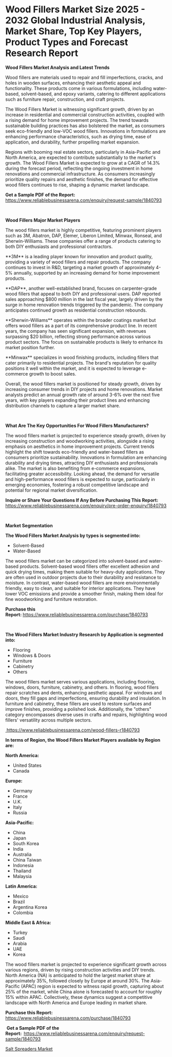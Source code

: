 <p><h1>Wood Fillers Market Size 2025 - 2032 Global Industrial Analysis, Market Share, Top Key Players, Product Types and Forecast Research Report</h1></p><p><strong>Wood Fillers Market Analysis and Latest Trends</strong></p>
<p><p>Wood fillers are materials used to repair and fill imperfections, cracks, and holes in wooden surfaces, enhancing their aesthetic appeal and functionality. These products come in various formulations, including water-based, solvent-based, and epoxy variants, catering to different applications such as furniture repair, construction, and craft projects.</p><p>The Wood Fillers Market is witnessing significant growth, driven by an increase in residential and commercial construction activities, coupled with a rising demand for home improvement projects. The trend towards sustainable building practices has also bolstered the market, as consumers seek eco-friendly and low-VOC wood fillers. Innovations in formulations are enhancing performance characteristics, such as drying time, ease of application, and durability, further propelling market expansion.</p><p>Regions with booming real estate sectors, particularly in Asia-Pacific and North America, are expected to contribute substantially to the market's growth. The Wood Fillers Market is expected to grow at a CAGR of 14.3% during the forecast period, reflecting the ongoing investment in home renovations and commercial infrastructure. As consumers increasingly prioritize quality repairs and aesthetic finishes, the demand for effective wood fillers continues to rise, shaping a dynamic market landscape.</p></p>
<p><strong>Get a Sample PDF of the Report:&nbsp;</strong> <a href="https://www.reliablebusinessarena.com/enquiry/request-sample/1840793?utm_campaign=2238&utm_medium=2&utm_source=Github&utm_content=ia&utm_term=19022025&utm_id=wood-fillers">https://www.reliablebusinessarena.com/enquiry/request-sample/1840793</a></p>
<p>&nbsp;</p>
<p><strong>Wood Fillers Major Market Players</strong></p>
<p><p>The wood fillers market is highly competitive, featuring prominent players such as 3M, Abatron, DAP, Elemer, Liberon Limited, Minwax, Ronseal, and Sherwin-Williams. These companies offer a range of products catering to both DIY enthusiasts and professional contractors.</p><p>**3M** is a leading player known for innovation and product quality, providing a variety of wood fillers and repair products. The company continues to invest in R&D, targeting a market growth of approximately 4-5% annually, supported by an increasing demand for home improvement products.</p><p>**DAP**, another well-established brand, focuses on carpenter-grade wood fillers that appeal to both DIY and professional users. DAP reported sales approaching $800 million in the last fiscal year, largely driven by the surge in home renovation trends triggered by the pandemic. The company anticipates continued growth as residential construction rebounds.</p><p>**Sherwin-Williams** operates within the broader coatings market but offers wood fillers as a part of its comprehensive product line. In recent years, the company has seen significant expansion, with revenues surpassing $20 billion, reflecting strong performance across various product sectors. The focus on sustainable products is likely to enhance its market position further.</p><p>**Minwax** specializes in wood finishing products, including fillers that cater primarily to residential projects. The brand's reputation for quality positions it well within the market, and it is expected to leverage e-commerce growth to boost sales.</p><p>Overall, the wood fillers market is positioned for steady growth, driven by increasing consumer trends in DIY projects and home renovations. Market analysts predict an annual growth rate of around 3-6% over the next five years, with key players expanding their product lines and enhancing distribution channels to capture a larger market share.</p></p>
<p>&nbsp;</p>
<p><strong>What Are The Key Opportunities For Wood Fillers Manufacturers?</strong></p>
<p><p>The wood fillers market is projected to experience steady growth, driven by increasing construction and woodworking activities, alongside a rising emphasis on aesthetics in home improvement projects. Current trends highlight the shift towards eco-friendly and water-based fillers as consumers prioritize sustainability. Innovations in formulation are enhancing durability and drying times, attracting DIY enthusiasts and professionals alike. The market is also benefiting from e-commerce expansions, facilitating greater accessibility. Looking ahead, the demand for versatile and high-performance wood fillers is expected to surge, particularly in emerging economies, fostering a robust competitive landscape and potential for regional market diversification.</p></p>
<p><strong>Inquire or Share Your Questions If Any Before Purchasing This Report:</strong> <a href="https://www.reliablebusinessarena.com/enquiry/pre-order-enquiry/1840793?utm_campaign=2238&utm_medium=2&utm_source=Github&utm_content=ia&utm_term=19022025&utm_id=wood-fillers">https://www.reliablebusinessarena.com/enquiry/pre-order-enquiry/1840793</a></p>
<p>&nbsp;</p>
<p><strong>Market Segmentation</strong></p>
<p><strong>The Wood Fillers Market Analysis by types is segmented into:</strong></p>
<p><ul><li>Solvent-Based</li><li>Water-Based</li></ul></p>
<p><p>The wood fillers market can be categorized into solvent-based and water-based products. Solvent-based wood fillers offer excellent adhesion and quick drying times, making them suitable for heavy-duty applications. They are often used in outdoor projects due to their durability and resistance to moisture. In contrast, water-based wood fillers are more environmentally friendly, easy to clean, and suitable for interior applications. They have lower VOC emissions and provide a smoother finish, making them ideal for fine woodworking and furniture restoration.</p></p>
<p><strong>Purchase this Report:&nbsp;</strong><a href="https://www.reliablebusinessarena.com/purchase/1840793?utm_campaign=2238&utm_medium=2&utm_source=Github&utm_content=ia&utm_term=19022025&utm_id=wood-fillers">https://www.reliablebusinessarena.com/purchase/1840793</a></p>
<p>&nbsp;</p>
<p><strong>The Wood Fillers Market Industry Research by Application is segmented into:</strong></p>
<p><ul><li>Flooring</li><li>Windows & Doors</li><li>Furniture</li><li>Cabinetry</li><li>Others</li></ul></p>
<p><p>The wood fillers market serves various applications, including flooring, windows, doors, furniture, cabinetry, and others. In flooring, wood fillers repair scratches and dents, enhancing aesthetic appeal. For windows and doors, they fill gaps and imperfections, ensuring durability and insulation. In furniture and cabinetry, these fillers are used to restore surfaces and improve finishes, providing a polished look. Additionally, the "others" category encompasses diverse uses in crafts and repairs, highlighting wood fillers' versatility across multiple sectors.</p></p>
<p><a href="https://www.reliablebusinessarena.com/wood-fillers-r1840793?utm_campaign=2238&utm_medium=2&utm_source=Github&utm_content=ia&utm_term=19022025&utm_id=wood-fillers">&nbsp;https://www.reliablebusinessarena.com/wood-fillers-r1840793</a></p>
<p><strong>In terms of Region, the Wood Fillers Market Players available by Region are:</strong></p>
<p>
    <p> <strong> North America: </strong>
        <ul>
            <li>United States</li>
            <li>Canada</li>
        </ul>
        </p> 
    <p> <strong> Europe: </strong>
        <ul>
            <li>Germany</li>
            <li>France</li>
            <li>U.K.</li>
            <li>Italy</li>
            <li>Russia</li>
        </ul>
        </p> 
    <p> <strong> Asia-Pacific: </strong>
        <ul>
            <li>China</li>
            <li>Japan</li>
            <li>South Korea</li>
            <li>India</li>
            <li>Australia</li>
            <li>China Taiwan</li>
            <li>Indonesia</li>
            <li>Thailand</li>
            <li>Malaysia</li>
        </ul>
        </p> 
    <p> <strong> Latin America: </strong>
        <ul>
            <li>Mexico</li>
            <li>Brazil</li>
            <li>Argentina Korea</li>
            <li>Colombia</li>
        </ul>
        </p> 
    <p> <strong> Middle East & Africa: </strong>
        <ul>
            <li>Turkey</li>
            <li>Saudi</li>
            <li>Arabia</li>
            <li>UAE</li>
            <li>Korea</li>
        </ul>
    </p>
    </p>
<p><p>The wood fillers market is projected to experience significant growth across various regions, driven by rising construction activities and DIY trends. North America (NA) is anticipated to hold the largest market share at approximately 35%, followed closely by Europe at around 30%. The Asia-Pacific (APAC) region is expected to witness rapid growth, capturing about 25% of the market, while China alone is forecasted to account for roughly 15% within APAC. Collectively, these dynamics suggest a competitive landscape with North America and Europe leading in market share.</p></p>
<p><strong>Purchase this Report: </strong><a href="https://www.reliablebusinessarena.com/purchase/1840793?utm_campaign=2238&utm_medium=2&utm_source=Github&utm_content=ia&utm_term=19022025&utm_id=wood-fillers">https://www.reliablebusinessarena.com/purchase/1840793</a></p>
<p>&nbsp;<strong>Get a Sample PDF of the Report:&nbsp;&nbsp;</strong><a href="https://www.reliablebusinessarena.com/enquiry/request-sample/1840793?utm_campaign=2238&utm_medium=2&utm_source=Github&utm_content=ia&utm_term=19022025&utm_id=wood-fillers">https://www.reliablebusinessarena.com/enquiry/request-sample/1840793</a></p>
<p><strong></strong></p>
<p><p><a href="https://github.com/manesros8/Market-Research-Report-List-1/blob/main/salt-spreaders-market.md?utm_campaign=2238&utm_medium=2&utm_source=Github&utm_content=ia&utm_term=19022025&utm_id=wood-fillers">Salt Spreaders Market</a></p></p>